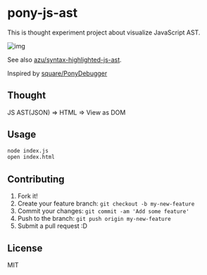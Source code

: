 # pony-js-ast

This is  thought experiment project about visualize JavaScript AST.

![img](http://monosnap.com/image/YgeTJn4HLRK3vshwNOayCzqP34loEP.png)

See also [azu/syntax-highlighted-js-ast](https://github.com/azu/syntax-highlighted-js-ast "azu/syntax-highlighted-js-ast").

Inspired by [square/PonyDebugger](https://github.com/square/PonyDebugger "square/PonyDebugger")

## Thought

JS AST(JSON) => HTML => View as DOM

## Usage

``` sh
node index.js
open index.html
```

## Contributing

1. Fork it!
2. Create your feature branch: `git checkout -b my-new-feature`
3. Commit your changes: `git commit -am 'Add some feature'`
4. Push to the branch: `git push origin my-new-feature`
5. Submit a pull request :D

## License

MIT
